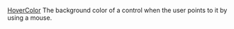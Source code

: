 [HoverColor](filename.md) The background color of a control when the user points to it by using a mouse.
